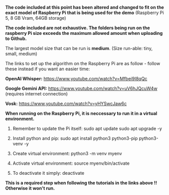 **The code included at this point has been altered and changed to fit on the exact model of Raspberry Pi that is being used for the demo** (Raspberry Pi 5,  8 GB Vram, 64GB storage)

**The code included are not exhaustive. The folders being run on the raspberry Pi size exceeds the maximum allowed amount when uploading to Github.**

The largest model size that can be run is **medium**. (Size run-able: tiny, small, medium) 

The links to set up the algorithm on the Raspberry Pi are as follow - follow these instead if you want an easier time: 

**OpenAI Whisper:** https://www.youtube.com/watch?v=Mfbei9I8qQc

**Google Gemini API:** https://www.youtube.com/watch?v=uV6hJQcuW4w (requires internet connection)

**Vosk:** https://www.youtube.com/watch?v=yHYSwcJaw6c


**When running on the Raspberry Pi, it is neccessary to run it in a virtual environment.**

1) Remember to update the Pi itself:
  sudo apt update
  sudo apt upgrade -y

2) Install python and pip:
  sudo apt install python3 python3-pip python3-venv -y

3) Create virtual environment:
  python3 -m venv myenv

4) Activate virtual environment:
  source myenv/bin/activate

5) To deactivate it simply:
  deactivate

**This is a required step when following the tutorials in the links above !! Otherwise it won't run.**
